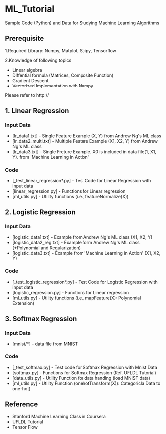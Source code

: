 # ML_Tutorial
Sample Code (Python) and Data for Studying Machine Learning Algorithms 

## Prerequisite 
1.Required Library: Numpy, Matplot, Scipy, Tensorflow 

2.Knowledge of following topics 
- Linear algebra 
- Diffential formula (Matrices, Composite Function)
- Gradient Descent 
- Vectorized Implementation with Numpy 

Please refer to http://

## 1. Linear Regression
### Input Data

* [lr_data1.txt] - Single Feature Example (X, Y) from Andrew Ng's ML class
* [lr_data2_multi.txt] - Multiple Feature Example (X1, X2, Y) from Andrew Ng's ML class
* [lr_data3.txt] - Single Freture Example. X0 is included in data file(1, X1, Y). from 'Machine Learning in Action' 

### Code
* [_test_linear_regression*.py] - Test Code for Linear Regression with input data
* [linear_regression.py] - Functions for Linear regression 
* [ml_utils.py] - Utility functions (i.e., featureNormalize(X))

## 2. Logistic Regression
### Input Data

* [logistic_data1.txt] - Example from Andrew Ng's ML class (X1, X2, Y)
* [logistic_data2_reg.txt] - Example form Andrew Ng's ML class (+Polynomial and Regularization)
* [logistic_data3.txt] - Example from 'Machine Learning in Action' (X1, X2, Y) 

### Code
* [_test_logistic_regression*.py] - Test Code for Logistic Regression with input data
* [logistic_regression.py] - Functions for Linear regression 
* [ml_utils.py] - Utility functions (i.e., mapFeature(X): Polynomial Extension)

## 3. Softmax Regression
### Input Data
* [mnist/*] - data file from MNIST
 
### Code
* [_test_softmax.py] - Test code for Softmax Regression with Mnist Data
* [softmax.py] - Functions for Softmax Regression (Ref. UFLDL Tutorial)
* [data_utils.py] - Utility Function for data handlng (load MNIST data)
* [ml_utils.py] - Utility Function (onehotTransform(X)): Categoricla Data to one-hot)  


## Reference
* Stanford Machine Learning Class in Coursera 
* UFLDL Tutorial 
* Tensor Flow 
